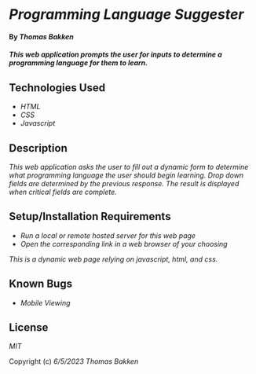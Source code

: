 # _Programming Language Suggester_

#### By _**Thomas Bakken**_

#### _This web application prompts the user for inputs to determine a programming language for them to learn._

## Technologies Used

* _HTML_
* _CSS_
* _Javascript_

## Description

_This web application asks the user to fill out a dynamic form to determine what programming language the user should begin learning. Drop down fields are determined by the previous response. The result is displayed when critical fields are complete._

## Setup/Installation Requirements

* _Run a local or remote hosted server for this web page_
* _Open the corresponding link in a web browser of your choosing_

_This is a dynamic web page relying on javascript, html, and css._

## Known Bugs

* _Mobile Viewing_

## License

_MIT_

Copyright (c) _6/5/2023_ _Thomas Bakken_